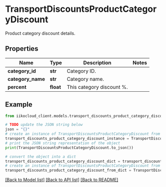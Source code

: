 # TransportDiscountsProductCategoryDiscount

Product category discount details.

## Properties

Name | Type | Description | Notes
------------ | ------------- | ------------- | -------------
**category_id** | **str** | Category ID. | 
**category_name** | **str** | Category name. | 
**percent** | **float** | This category discount %. | 

## Example

```python
from iikocloud_client.models.transport_discounts_product_category_discount import TransportDiscountsProductCategoryDiscount

# TODO update the JSON string below
json = "{}"
# create an instance of TransportDiscountsProductCategoryDiscount from a JSON string
transport_discounts_product_category_discount_instance = TransportDiscountsProductCategoryDiscount.from_json(json)
# print the JSON string representation of the object
print(TransportDiscountsProductCategoryDiscount.to_json())

# convert the object into a dict
transport_discounts_product_category_discount_dict = transport_discounts_product_category_discount_instance.to_dict()
# create an instance of TransportDiscountsProductCategoryDiscount from a dict
transport_discounts_product_category_discount_from_dict = TransportDiscountsProductCategoryDiscount.from_dict(transport_discounts_product_category_discount_dict)
```
[[Back to Model list]](../README.md#documentation-for-models) [[Back to API list]](../README.md#documentation-for-api-endpoints) [[Back to README]](../README.md)


